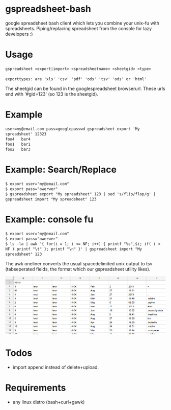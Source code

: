 gspreadsheet-bash
=================

google spreadsheet bash client which lets you combine your unix-fu with spreadsheets. Piping/replacing spreadsheet from the console for lazy developers :)

# Usage 
       
    gspreadsheet <export|import> <spreadsheetname> <sheetgid> <type>

    exporttypes: are 'xls' 'csv' 'pdf' 'ods' 'tsv' 'ods' or 'html'

The sheetgid can be found in the googlespreadsheet browserurl.
These urls end with '#gid=123' (so 123 is the sheetgid).

# Example
  
    user=my@email.com pass=googlepasswd gspreadsheet export 'My spreadsheet' 12323
    foo4   bar4
    foo1   bar1
    foo2   bar3

# Example: Search/Replace 

    $ export user="my@email.com"
    $ export pass="owerwer"
    $ gspreadsheet export "My spreadsheet" 123 | sed 's/flip/flop/g' | gspreadsheet import "My spreadsheet" 123

# Example: console fu

    $ export user="my@email.com"
    $ export pass="owerwer"
    $ ls -la | awk '{ for(i = 1; i <= NF; i++) { printf "%s",$i; if( i < NF ) printf "\t" }; printf "\n" }' | gspreadsheet import "My spreadsheet" 123

The awk oneliner converts the usual spacedelimited unix output to tsv (tabseperated fields, the format which our gspreadsheet utility likes).

  <img alt="" src=".res/example.png"/>

# Todos

* import append instead of delete+upload.

# Requirements

* any linux distro (bash+curl+gawk)
